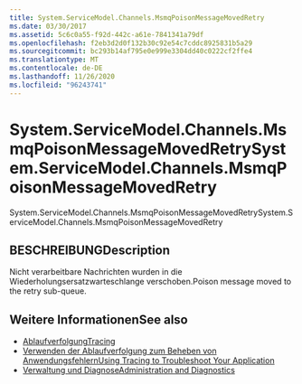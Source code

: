 ```yaml
---
title: System.ServiceModel.Channels.MsmqPoisonMessageMovedRetry
ms.date: 03/30/2017
ms.assetid: 5c6c0a55-f92d-442c-a61e-7841341a79df
ms.openlocfilehash: f2eb3d2d0f132b30c92e54c7cddc8925831b5a29
ms.sourcegitcommit: bc293b14af795e0e999e3304dd40c0222cf2ffe4
ms.translationtype: MT
ms.contentlocale: de-DE
ms.lasthandoff: 11/26/2020
ms.locfileid: "96243741"
---
```

# <a name="systemservicemodelchannelsmsmqpoisonmessagemovedretry"></a><span data-ttu-id="37e93-102">System.ServiceModel.Channels.MsmqPoisonMessageMovedRetry</span><span class="sxs-lookup"><span data-stu-id="37e93-102">System.ServiceModel.Channels.MsmqPoisonMessageMovedRetry</span></span>

<span data-ttu-id="37e93-103">System.ServiceModel.Channels.MsmqPoisonMessageMovedRetry</span><span class="sxs-lookup"><span data-stu-id="37e93-103">System.ServiceModel.Channels.MsmqPoisonMessageMovedRetry</span></span>  
  
## <a name="description"></a><span data-ttu-id="37e93-104">BESCHREIBUNG</span><span class="sxs-lookup"><span data-stu-id="37e93-104">Description</span></span>  

 <span data-ttu-id="37e93-105">Nicht verarbeitbare Nachrichten wurden in die Wiederholungsersatzwarteschlange verschoben.</span><span class="sxs-lookup"><span data-stu-id="37e93-105">Poison message moved to the retry sub-queue.</span></span>  
  
## <a name="see-also"></a><span data-ttu-id="37e93-106">Weitere Informationen</span><span class="sxs-lookup"><span data-stu-id="37e93-106">See also</span></span>

- [<span data-ttu-id="37e93-107">Ablaufverfolgung</span><span class="sxs-lookup"><span data-stu-id="37e93-107">Tracing</span></span>](index.md)
- [<span data-ttu-id="37e93-108">Verwenden der Ablaufverfolgung zum Beheben von Anwendungsfehlern</span><span class="sxs-lookup"><span data-stu-id="37e93-108">Using Tracing to Troubleshoot Your Application</span></span>](using-tracing-to-troubleshoot-your-application.md)
- [<span data-ttu-id="37e93-109">Verwaltung und Diagnose</span><span class="sxs-lookup"><span data-stu-id="37e93-109">Administration and Diagnostics</span></span>](../index.md)
